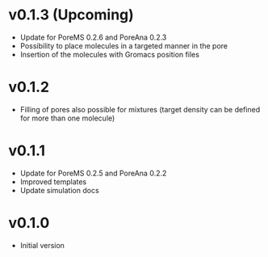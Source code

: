 # v0.1.3 (Upcoming)
* Update for PoreMS 0.2.6 and PoreAna 0.2.3
* Possibility to place molecules in a targeted manner in the pore
* Insertion of the molecules with Gromacs position files

# v0.1.2
* Filling of pores also possible for mixtures (target density can be defined for more than one molecule)

# v0.1.1
* Update for PoreMS 0.2.5 and PoreAna 0.2.2
* Improved templates
* Update simulation docs

# v0.1.0
* Initial version
